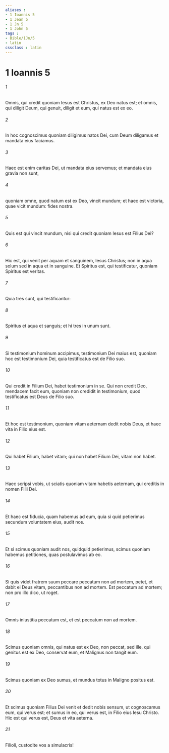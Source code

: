 ```yaml
---
aliases : 
- 1 Ioannis 5
- 1 Jean 5
- 1 Jn 5
- 1 John 5
tags : 
- Bible/1Jn/5
- latin
cssclass : latin
---
```


# 1 Ioannis 5

###### 1
Omnis, qui credit quoniam Iesus est Christus, ex Deo natus est; et omnis, qui diligit Deum, qui genuit, diligit et eum, qui natus est ex eo. 
###### 2
In hoc cognoscimus quoniam diligimus natos Dei, cum Deum diligamus et mandata eius faciamus. 
###### 3
Haec est enim caritas Dei, ut mandata eius servemus; et mandata eius gravia non sunt, 
###### 4
quoniam omne, quod natum est ex Deo, vincit mundum; et haec est victoria, quae vicit mundum: fides nostra.
###### 5
Quis est qui vincit mundum, nisi qui credit quoniam Iesus est Filius Dei? 
###### 6
Hic est, qui venit per aquam et sanguinem, Iesus Christus; non in aqua solum sed in aqua et in sanguine. Et Spiritus est, qui testificatur, quoniam Spiritus est veritas. 
###### 7
Quia tres sunt, qui testificantur: 
###### 8
Spiritus et aqua et sanguis; et hi tres in unum sunt. 
###### 9
Si testimonium hominum accipimus, testimonium Dei maius est, quoniam hoc est testimonium Dei, quia testificatus est de Filio suo.
###### 10
Qui credit in Filium Dei, habet testimonium in se. Qui non credit Deo, mendacem facit eum, quoniam non credidit in testimonium, quod testificatus est Deus de Filio suo. 
###### 11
Et hoc est testimonium, quoniam vitam aeternam dedit nobis Deus, et haec vita in Filio eius est. 
###### 12
Qui habet Filium, habet vitam; qui non habet Filium Dei, vitam non habet.
###### 13
Haec scripsi vobis, ut sciatis quoniam vitam habetis aeternam, qui creditis in nomen Filii Dei.
###### 14
Et haec est fiducia, quam habemus ad eum, quia si quid petierimus secundum voluntatem eius, audit nos. 
###### 15
Et si scimus quoniam audit nos, quidquid petierimus, scimus quoniam habemus petitiones, quas postulavimus ab eo.
###### 16
Si quis videt fratrem suum peccare peccatum non ad mortem, petet, et dabit ei Deus vitam, peccantibus non ad mortem. Est peccatum ad mortem; non pro illo dico, ut roget. 
###### 17
Omnis iniustitia peccatum est, et est peccatum non ad mortem.
###### 18
Scimus quoniam omnis, qui natus est ex Deo, non peccat, sed ille, qui genitus est ex Deo, conservat eum, et Malignus non tangit eum. 
###### 19
Scimus quoniam ex Deo sumus, et mundus totus in Maligno positus est. 
###### 20
Et scimus quoniam Filius Dei venit et dedit nobis sensum, ut cognoscamus eum, qui verus est; et sumus in eo, qui verus est, in Filio eius Iesu Christo. Hic est qui verus est, Deus et vita aeterna. 
###### 21
Filioli, custodite vos a simulacris!
